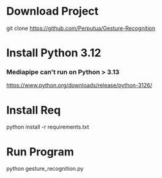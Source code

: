 # Download Project
git clone https://github.com/Perputua/Gesture-Recognition

# Install Python 3.12
### Mediapipe can't run on Python > 3.13
https://www.python.org/downloads/release/python-3126/

# Install Req
python install -r requirements.txt

# Run Program
python gesture_recognition.py
